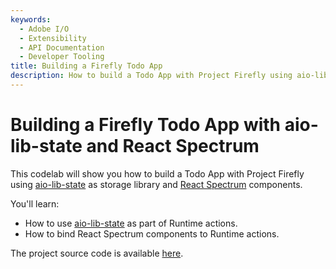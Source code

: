 ```yaml
---
keywords:
  - Adobe I/O
  - Extensibility
  - API Documentation
  - Developer Tooling
title: Building a Firefly Todo App
description: How to build a Todo App with Project Firefly using aio-lib-state as storage library and React Spectrum components.
---
```


# Building a Firefly Todo App with aio-lib-state and React Spectrum 

This codelab will show you how to build a Todo App with Project Firefly using [aio-lib-state](https://github.com/adobe/aio-lib-state) as storage library and [React Spectrum](https://react-spectrum.adobe.com/) components.        

You'll learn: 

* How to use [aio-lib-state](https://github.com/adobe/aio-lib-state) as part of Runtime actions.
* How to bind React Spectrum components to Runtime actions.
                                                   
The project source code is available [here](https://github.com/adobedocs/adobeio-samples-todoapp/).
    
